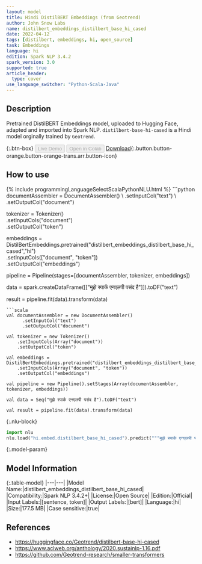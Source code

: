 ```yaml
---
layout: model
title: Hindi DistilBERT Embeddings (from Geotrend)
author: John Snow Labs
name: distilbert_embeddings_distilbert_base_hi_cased
date: 2022-04-12
tags: [distilbert, embeddings, hi, open_source]
task: Embeddings
language: hi
edition: Spark NLP 3.4.2
spark_version: 3.0
supported: true
article_header:
  type: cover
use_language_switcher: "Python-Scala-Java"
---
```


## Description

Pretrained DistilBERT Embeddings model, uploaded to Hugging Face, adapted and imported into Spark NLP. `distilbert-base-hi-cased` is a Hindi model orginally trained by `Geotrend`.

{:.btn-box}
<button class="button button-orange" disabled>Live Demo</button>
<button class="button button-orange" disabled>Open in Colab</button>
[Download](https://s3.amazonaws.com/auxdata.johnsnowlabs.com/public/models/distilbert_embeddings_distilbert_base_hi_cased_hi_3.4.2_3.0_1649783460616.zip){:.button.button-orange.button-orange-trans.arr.button-icon}

## How to use



<div class="tabs-box" markdown="1">
{% include programmingLanguageSelectScalaPythonNLU.html %}
```python
documentAssembler = DocumentAssembler() \
    .setInputCol("text") \
    .setOutputCol("document")

tokenizer = Tokenizer() \
    .setInputCols("document") \
    .setOutputCol("token")
  
embeddings = DistilBertEmbeddings.pretrained("distilbert_embeddings_distilbert_base_hi_cased","hi") \
    .setInputCols(["document", "token"]) \
    .setOutputCol("embeddings")
    
pipeline = Pipeline(stages=[documentAssembler, tokenizer, embeddings])

data = spark.createDataFrame([["मुझे स्पार्क एनएलपी पसंद है"]]).toDF("text")

result = pipeline.fit(data).transform(data)
```
```scala
val documentAssembler = new DocumentAssembler() 
      .setInputCol("text") 
      .setOutputCol("document")
 
val tokenizer = new Tokenizer() 
    .setInputCols(Array("document"))
    .setOutputCol("token")

val embeddings = DistilBertEmbeddings.pretrained("distilbert_embeddings_distilbert_base_hi_cased","hi") 
    .setInputCols(Array("document", "token")) 
    .setOutputCol("embeddings")

val pipeline = new Pipeline().setStages(Array(documentAssembler, tokenizer, embeddings))

val data = Seq("मुझे स्पार्क एनएलपी पसंद है").toDF("text")

val result = pipeline.fit(data).transform(data)
```


{:.nlu-block}
```python
import nlu
nlu.load("hi.embed.distilbert_base_hi_cased").predict("""मुझे स्पार्क एनएलपी पसंद है""")
```

</div>

{:.model-param}
## Model Information

{:.table-model}
|---|---|
|Model Name:|distilbert_embeddings_distilbert_base_hi_cased|
|Compatibility:|Spark NLP 3.4.2+|
|License:|Open Source|
|Edition:|Official|
|Input Labels:|[sentence, token]|
|Output Labels:|[bert]|
|Language:|hi|
|Size:|177.5 MB|
|Case sensitive:|true|

## References

- https://huggingface.co/Geotrend/distilbert-base-hi-cased
- https://www.aclweb.org/anthology/2020.sustainlp-1.16.pdf
- https://github.com/Geotrend-research/smaller-transformers